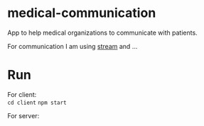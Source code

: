 # medical-communication
App to help medical organizations to communicate with patients.

For communication I am using [stream](https://getstream.io/) and ...

# Run

For client:  
`cd client`
`npm start`

For server:
